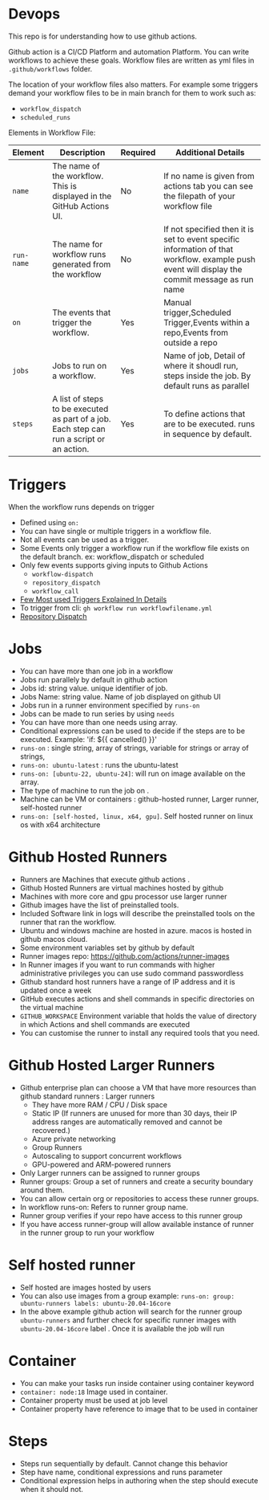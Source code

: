 # Devops
This repo is for understanding how to use github actions.

Github action is a CI/CD Platform and automation Platform. You can write workflows to achieve these goals. Workflow files are written as yml files in `.github/workflows` folder. 

The location of your workflow files also matters. For example some triggers demand your workflow files to be in main branch for them to work such as: 
- `workflow_dispatch`
- `scheduled_runs`

Elements in Workflow File:

| Element | Description | Required | Additional Details |
|---------|-------------| ------| -----|
| `name`  | The name of the workflow. This is displayed in the GitHub Actions UI. | No | If no name is given from actions tab you can see the filepath of your workflow file|
| `run-name`  | The name for workflow runs generated from the workflow | No | If not specified then it is set to event specific information of that workflow. example push event will display the commit message as run name|
| `on`    | The events that trigger the workflow. | Yes | Manual trigger,Scheduled Trigger,Events within a repo,Events from outside a repo
| `jobs`  |Jobs to run on a workflow. |Yes| Name of job, Detail of where it shoudl run, steps inside the job. By default runs as parallel
| `steps` | A list of steps to be executed as part of a job. Each step can run a script or an action. |Yes|To define actions that are to be executed. runs in sequence by default.

# Triggers

When the workflow runs depends on trigger
- Defined using `on: `
- You can have single or multiple triggers in a workflow file.
- Not all events can be used as a trigger.
- Some Events only trigger a workflow run if the workflow file exists on the default branch.
 ex: workflow_dispatch or scheduled
- Only few events supports giving inputs to Github Actions
  - `workflow-dispatch`
  - `repository_dispatch`
  - `workflow_call`
- [Few Most used Triggers Explained In Details](.github/workflows/triggers_in_detail.yml)
- To trigger from cli: `gh workflow run workflowfilename.yml`
- [Repository Dispatch](./github/workflows/trigger_repo_dispatch.yaml)


# Jobs
- You can have more than one job in a workflow
- Jobs run parallely by default in github action
- Jobs id: string value. unique identifier of job.
- Jobs Name: string value. Name of job displayed on github UI
- Jobs run in a runner environment specified by `runs-on`
- Jobs can be made to run series by using `needs`
- You can have more than one needs using array.
- Conditional expressions can be used to decide if the steps are to be executed. Example: 'if: ${{ cancelled() }}'
- `runs-on` : single string, array of strings, variable for strings or array of strings,
- `runs-on: ubuntu-latest` : runs the ubuntu-latest
- `runs-on: [ubuntu-22, ubuntu-24]`: will run on image available on the array.
- The type of machine to run the job on .
- Machine can be VM or containers : github-hosted runner, Larger runner, self-hosted runner
- `runs-on: [self-hosted, linux, x64, gpu]`. Self hosted runner on linux os with x64 architecture


# Github Hosted Runners

- Runners are Machines that execute github actions .
- Github Hosted Runners are virtual machines hosted by github
- Machines with more core and gpu processor use larger runner
- Github images have the list of preinstalled tools.
- Included Software link in logs will describe the preinstalled tools on the runner that ran the workflow.
- Ubuntu and windows machine are hosted in azure. macos is hosted in github macos cloud.
- Some environment variables set by github by default
- Runner images repo: https://github.com/actions/runner-images 
- In Runner images if you want to run commands with higher administrative privileges you can use sudo command passwordless
- Github standard host runners have a range of IP address and it is updated once a week
- GitHub executes actions and shell commands in specific directories on the virtual machine
- `GITHUB_WORKSPACE` Environment variable that holds the value of directory in which Actions and shell commands are executed
- You can customise the runner to install any required tools that you need.

# Github Hosted Larger Runners

- Github enterprise plan can choose a VM that have more resources than github standard runners : Larger runners
  - They have more RAM / CPU / Disk space 
  - Static IP (If runners are unused for more than 30 days, their IP address ranges are automatically removed and cannot be recovered.)
  - Azure private networking
  - Group Runners
  - Autoscaling to support concurrent workflows
  - GPU-powered and ARM-powered runners
- Only Larger runners can be assigned to runner groups
- Runner groups: Group a set of runners and create a security boundary around them.
- You can allow certain org or repositories to access these runner groups.
- In workflow runs-on: Refers to runner group name.
- Runner group verifies if your repo have access to this runner group 
- If you have access runner-group will allow available instance of runner in the runner group to run your workflow


# Self hosted runner
- Self hosted are images hosted by users
- You can also use images from a group
  example: `runs-on:
      group: ubuntu-runners
      labels: ubuntu-20.04-16core`
- In the above example github action will search for the runner group `ubuntu-runners` and further check for specific runner images with `ubuntu-20.04-16core` label . Once it is available the job will run

# Container 
- You can make your tasks run inside container using container keyword
- `container: node:18` Image used in container.
- Container property must be used at job level
- Container property have reference to image that to be used in container


# Steps
- Steps run sequentially by default. Cannot change this behavior
- Step have name, conditional expressions and runs parameter
- Conditional expression helps in authoring when the step should execute when it should not.
